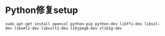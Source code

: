 # Python修复setup

    sudo apt-get install openssl python-pip python-dev libffi-dev libssl-dev libxml2-dev libxslt1-dev libjpeg8-dev zlib1g-dev